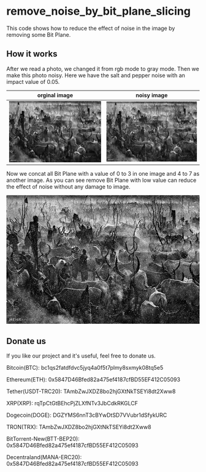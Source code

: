 # remove_noise_by_bit_plane_slicing

This code shows how to reduce the effect of noise in the image by removing some Bit Plane.


## How it works

After we read a photo, we changed it from rgb mode to gray mode. Then we make this photo noisy. Here we have the salt and pepper noise with an impact value of 0.05.


orginal image             |  noisy image
:-------------------------:|:-------------------------:
![](https://github.com/bardiadelagah/remove_noise_by_bit_plane_slicing/blob/main/5.jpg)  |  ![](https://github.com/bardiadelagah/remove_noise_by_bit_plane_slicing/blob/main/5-nosy.jpg)


Now we concat all Bit Plane with a value of 0 to 3 in one image and 4 to 7 as another image. As you can see remove Bit Plane with low value can reduce the effect of noise without any damage to image.


![](https://github.com/bardiadelagah/remove_noise_by_bit_plane_slicing/blob/main/5-nosy.jpg)

## Donate us
If you like our project and it's useful, feel free to donate us.

Bitcoin(BTC): bc1qs2fatdfdvc5jyq4a0f5t7plmy8sxmyk08tq5e5

Ethereum(ETH): 0x5847D46Bfed82a475ef4187cfBD55EF412C05093

Tether(USDT-TRC20): TAmbZwJXDZ8bo2hjGXtNkTSEYi8dt2Xww8

XRP(XRP): rqTpCtGtBEhcPjZLXfNTv3JbCdkRKGLCF

Dogecoin(DOGE): DGZYMS6nnT3cBYwDtSD7VVubr1dSfykURC

TRON(TRX): TAmbZwJXDZ8bo2hjGXtNkTSEYi8dt2Xww8

BitTorrent-New(BTT-BEP20): 0x5847D46Bfed82a475ef4187cfBD55EF412C05093

Decentraland(MANA-ERC20): 0x5847D46Bfed82a475ef4187cfBD55EF412C05093


